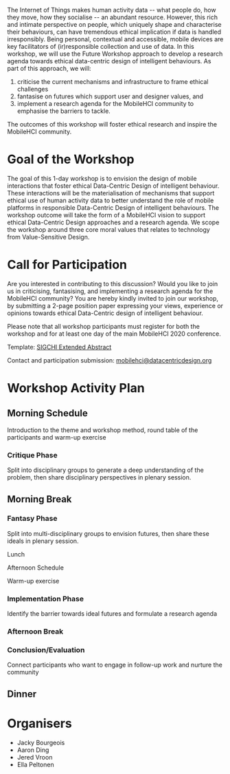 The Internet of Things makes human activity data -- what people do, how they move, how they socialise -- 
an abundant resource. However, this rich and intimate perspective on people, which uniquely shape and 
characterise their behaviours, can have tremendous ethical implication if data is handled irresponsibly.
Being personal, contextual and accessible, mobile devices are key facilitators of (ir)responsible collection
and use of data. In this workshop, we will use the Future Workshop approach to develop a research agenda
towards ethical data-centric design of intelligent behaviours. As part of this approach, we will:
 
 1. criticise the current mechanisms and infrastructure to frame ethical challenges
 2. fantasise on futures which support user and designer values, and 
 3. implement a research agenda for the MobileHCI community to emphasise the barriers to tackle.
 
The outcomes of this workshop will foster ethical research and inspire the MobileHCI community.

# Goal of the Workshop

The goal of this 1-day workshop is to envision the design of mobile interactions that foster
ethical Data-Centric Design of intelligent behaviour. These interactions will be the
materialisation of mechanisms that support ethical use of human activity data to better
understand the role of mobile platforms in responsible Data-Centric Design of intelligent behaviours.
The workshop outcome will take the form of a MobileHCI vision to support ethical Data-Centric Design
approaches and a research agenda. We scope the workshop around three core moral values that relates to
technology from Value-Sensitive Design.

# Call for Participation

Are you interested in contributing to this discussion? Would you like to join us in criticising, fantasising,
and implementing a research agenda for the MobileHCI community? You are hereby kindly invited to join our
workshop, by submitting a 2-page position paper expressing your views, experience or opinions towards
ethical Data-Centric design of intelligent behaviour.

Please note that all workshop participants must register for both the workshop and for at least
one day of the main MobileHCI 2020 conference. 


Template: [SIGCHI Extended Abstract](https://chi2020.acm.org/authors/chi-proceedings-format/#EAF)

Contact and participation submission: [mobilehci@datacentricdesign.org](mailto:mobilehci@datacentricdesign.org)


# Workshop Activity Plan

## Morning Schedule

Introduction to the theme and workshop method, round table of the participants and warm-up exercise
	
### Critique Phase

Split into disciplinary groups to generate a deep understanding of the problem, then share disciplinary perspectives in plenary session.
	
## Morning Break
	
### Fantasy Phase

Split into multi-disciplinary groups to envision futures, then share these ideals in plenary session.
    
Lunch
    
Afternoon Schedule
    
Warm-up exercise
    
### Implementation Phase

Identify the barrier towards ideal futures and formulate a research agenda
	
### Afternoon Break
	
### Conclusion/Evaluation

Connect participants who want to engage in follow-up work and nurture the community
    
## Dinner

# Organisers

* Jacky Bourgeois
* Aaron Ding 
* Jered Vroon 
* Ella Peltonen

